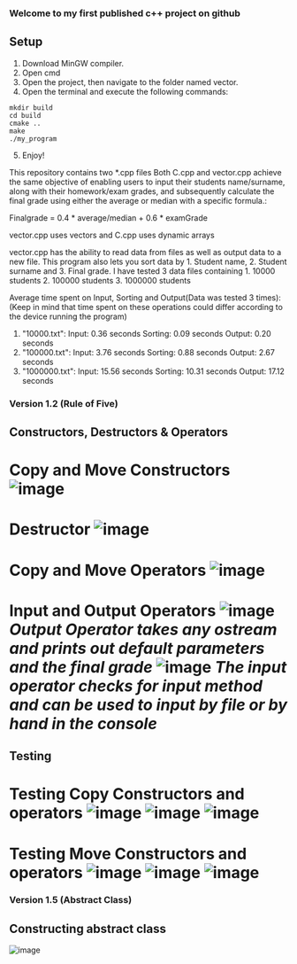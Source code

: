 ### Welcome to my first published c++ project on github
## Setup
   1. Download MinGW compiler.
   2. Open cmd
   3. Open the project, then navigate to the folder named vector.
   4. Open the terminal and execute the following commands:
   ```
   mkdir build
   cd build
   cmake ..
   make
   ./my_program
   ```
   5. Enjoy!

This repository contains two *.cpp files
Both C.cpp and vector.cpp achieve the same objective of enabling users to input their students name/surname, along with their homework/exam grades, and subsequently calculate the final grade using either the average or median with a specific formula.:

Finalgrade = 0.4 * average/median + 0.6 * examGrade

vector.cpp uses vectors and C.cpp uses dynamic arrays

vector.cpp has the ability to read data from files as well as output data to a new file. This program also lets you sort data by 1. Student name, 2. Student surname and 3. Final grade.
I have tested 3 data files containing 1. 10000 students 2. 100000 students 3. 1000000 students

Average time spent on Input, Sorting and Output(Data was tested 3 times):
(Keep in mind that time spent on these operations could differ according to the device running the program)

1. "10000.txt":
   Input: 0.36 seconds
   Sorting: 0.09 seconds
   Output: 0.20 seconds
2. "100000.txt":
   Input: 3.76 seconds
   Sorting: 0.88 seconds
   Output:  2.67 seconds
4. "1000000.txt":
   Input: 15.56 seconds
   Sorting: 10.31 seconds
   Output:  17.12 seconds

### Version 1.2 (Rule of Five)
## Constructors, Destructors & Operators

# Copy and Move Constructors ![image](https://github.com/Kacerns/Pirmas-Projektas2/assets/148889303/049f9f67-6e85-4e17-b521-16db16f836f9)
# Destructor ![image](https://github.com/Kacerns/Pirmas-Projektas2/assets/148889303/2ea16229-ac34-4303-ae2e-811bfdd22364)
# Copy and Move Operators ![image](https://github.com/Kacerns/Pirmas-Projektas2/assets/148889303/4e96d9fa-3915-47ef-a579-6dc8331d090e)
# Input and Output Operators ![image](https://github.com/Kacerns/Pirmas-Projektas2/assets/148889303/424a467d-37f7-41c7-b009-2d34084e169f) _Output Operator takes any ostream and prints out default parameters and the final grade_   ![image](https://github.com/Kacerns/Pirmas-Projektas2/assets/148889303/2b0d559a-70cf-4eec-992f-eb728d901985) _The input operator checks for input method and can be used to input by file or by hand in the console_
## Testing

# Testing Copy Constructors and operators ![image](https://github.com/Kacerns/Pirmas-Projektas2/assets/148889303/80e8140d-0f5b-4bd4-a30d-d1c9313f2e65) ![image](https://github.com/Kacerns/Pirmas-Projektas2/assets/148889303/e7d09b2d-cb20-4bd7-afee-31a093c6a2a0) ![image](https://github.com/Kacerns/Pirmas-Projektas2/assets/148889303/342ba9bd-710d-44d3-86d1-7b3724709aae)
# Testing Move Constructors and operators ![image](https://github.com/Kacerns/Pirmas-Projektas2/assets/148889303/90a43282-a3ee-41df-8491-964690349011) ![image](https://github.com/Kacerns/Pirmas-Projektas2/assets/148889303/8c7dfdff-34ce-463b-a2eb-006b6223418d) ![image](https://github.com/Kacerns/Pirmas-Projektas2/assets/148889303/3a76cc90-0b77-4904-bcbe-e83c1b48785b)

### Version 1.5 (Abstract Class)
## Constructing abstract class

![image](https://github.com/Kacerns/Pirmas-Projektas2/assets/148889303/b8da4186-6d81-4070-8050-d930de78b7b2)











